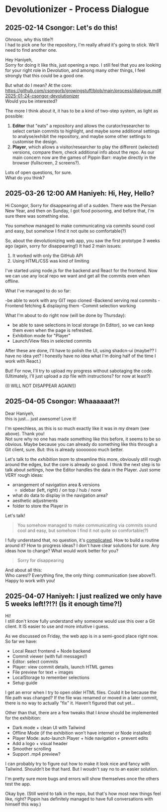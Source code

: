 # Devolutionizer - Process Dialogue

## 2025-02-14 Csongor: Let's do this!

Ohnooo, why this title?!  
I had to pick one for the repository, I'm really afraid it's going to stick. We'll need to find another one.  

Hey Haniyeh,  
Sorry for doing it like this, just opening a repo. I still feel that you are looking for your right role in Devolution, and among many other things, I feel strongly that this could be a good one.  

But what do I mean? At the core:  
https://github.com/csongorb/growingstuff/blob/main/process/dialogue.md#2025-01-24-csongor-devolutionizer  
Would you be interested?

The more I think about it, it has to be a kind of two-step system, as light as possible:

1. **Editor** that "eats" a repository and allows the curator/researcher to select certain commits to highlight, and maybe some additional settings to analyse/exhibit the repository, and maybe some other settings to customise the design.
2. **Player**, which allows a visitor/researcher to play the different (selected) versions, compare them, check additional info about the repo. As our main concern now are the games of Pippin Barr: maybe directly in the browser (fullscreen, 2 screens?).

Lots of open questions, for sure.  
What do you think?

## 2025-03-26 12:00 AM Haniyeh: Hi, Hey, Hello?

Hi Csongor,
Sorry for disappearing all of a sudden. There was the Persian New Year, and then on Sunday, I got food poisoning, and before that, I'm sure there was something else. 

You somehow managed to make communicating via commits sound cool and easy, but somehow I find it not quite so comfortable(?)

So, about the devolutionizing web app, you saw the first prototype 3 weeks ago (again, sorry for disappearing!) It had 2 main issues:
1. It worked with only the GitHub API
2. Using HTML/CSS was kind of limiting

I've started using node.js for the backend and React for the frontend. Now we can use any local repo we want and get all the commits even when offline.

What I've managed to do so far:

-be able to work with any GIT repo cloned
-Backend serving real commits
-Frontend fetching & displaying them
-Commit selection working

What I'm about to do right now (will be done by Thursday):
- be able to save selections in local storage (in Editor), so we can keep them even when the page is refreshed.
- Exhibition mode for "Player"
- Launch/View files in selected commits
  
After these are done, I'll have to polish the UI, using shadcn-ui (maybe?? I have no idea yet? I honestly have no idea what I'm doing half of the time I work with React.)

But! For now, I'll try to upload my progress without sabotaging the code. (Ultimately, I'll just upload a zip file with instructions? for now at least?)

((I WILL NOT DISAPPEAR AGAIN!))

## 2025-04-05 Csongor: Whaaaaaat?!

Dear Haniyeh,  
this is just... just awesome! Love it! 

I'm speechless, as this is so much exactly like it was in my dream (see above). Thank you!  
Not sure why no one has made something like this before, it seems to be so obvious. Maybe because you can already do something like this through a Git client, sure. But: this is already sooooooo much better.

Let's talk to the *exhibition team* to streamline this more, obviously still rough around the edges, but the core is already so good. I think the next step is to talk about *settings*, how the Editor handles the data in the Player. Just some VERY rough ideas:

- arrangement of navigation area & versions 
	- sidebar (left, right) / on top / hub / none
- what do data to display in the navigation area?
- aesthetic adjustments
- folder to store the Player in

Let's talk!

> You somehow managed to make communicating via commits sound cool and easy, but somehow I find it not quite so comfortable(?)

I fully understand that, no question, it's [complicated](https://github.com/csongorb/growingstuff/blob/main/process/dialogue.md). How to build a routine around it? How to progress ideas? I don't have clear solutions for sure. Any ideas how to change? What would work better for you?

> Sorry for disappearing

And about all this:  
Who cares!? Everything fine, the only thing: communication (see above?).  
Happy to work with you!

## 2025-04-07 Haniyeh: I just realized we only have 5 weeks  left!?!?! (Is it enough time?!)
Hi!  
I still don't know fully understand why someone would use this over a Git client. It IS easier to use and more intuitive i guess.

As we discussed on Friday, the web app is in a semi-good place right now. So far we have:

- Local React frontend + Node backend  
- Commit viewer (with full messages!)  
- Editor: select commits  
- Player: view commit details, launch HTML games  
- File preview for text + images  
- LocalStorage to remember selections  
- Setup guide  

I get an error when I try to open older HTML files. Could it be because the file path was changed? If the file was renamed or moved in a later commit, there is no way to actually "fix" it. Haven’t figured that out yet...

Other than that, there are a few tweaks that I *know* should be implemented for the exhibition:

- Dark mode + clean UI with Tailwind  
- Offline Mode (if the exhibition won’t have internet or Node installed)  
- Player Mode: auto-launch Player + hide navigation + prevent edits  
- Add a logo + visual header  
- Smoother scrolling  
- Support .mp4 preview?

I can probably try to figure out how to make it look nice and fancy with Tailwind. Shouldn’t be that hard. But I woudn't say no to an easier solution.

I'm pretty sure more bugs and errors will show themselves once the others test the app.

Okay bye. (Still weird to talk in the repo, but that's how most new things feel like, right? Pippin has definitely managed to have full conversations with himself this way.)



